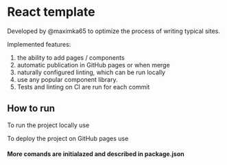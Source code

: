 # React template

Developed by @maximka65 to optimize the process of writing typical sites.

Implemented features:

1. the ability to add pages / components
2. automatic publication in GitHub pages or when merge
3. naturally configured linting, which can be run locally
4. use any popular component library.
5. Tests and linting on CI are run for each commit

## How to run

To run the project locally use <npm run start>

To deploy the project on GitHub pages use <npm run deploy>

#### More comands are initialazed and described in package.json
